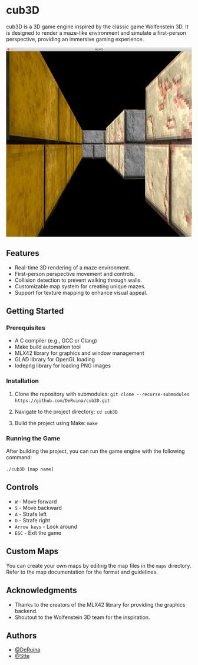 # cub3D

cub3D is a 3D game engine inspired by the classic game Wolfenstein 3D. It is designed to render a maze-like environment and simulate a first-person perspective, providing an immersive gaming experience.

![game_image](textures/README_IMG/1.png)


## Features

- Real-time 3D rendering of a maze environment.
- First-person perspective movement and controls.
- Collision detection to prevent walking through walls.
- Customizable map system for creating unique mazes.
- Support for texture mapping to enhance visual appeal.

## Getting Started

### Prerequisites

- A C compiler (e.g., GCC or Clang)
- Make build automation tool
- MLX42 library for graphics and window management
- GLAD library for OpenGL loading
- lodepng library for loading PNG images

### Installation

1. Clone the repository with submodules:
`git clone --recurse-submodules https://github.com/DeRuina/cub3D.git`

2. Navigate to the project directory:
 `cd cub3D`

3. Build the project using Make:
 `make`


### Running the Game

After building the project, you can run the game engine with the following command:

`./cub3D [map name]`


## Controls

- `W` - Move forward
- `S` - Move backward
- `A` - Strafe left
- `D` - Strafe right
- `Arrow keys` - Look around
- `ESC` - Exit the game

## Custom Maps

You can create your own maps by editing the map files in the `maps` directory. Refer to the map documentation for the format and guidelines.

## Acknowledgments

- Thanks to the creators of the MLX42 library for providing the graphics backend.
- Shoutout to the Wolfenstein 3D team for the inspiration.

## Authors

- [@DeRuina](https://github.com/DeRuina)
- [@Stte](https://github.com/Stte)
